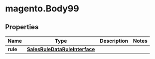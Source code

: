 # magento.Body99

## Properties
Name | Type | Description | Notes
------------ | ------------- | ------------- | -------------
**rule** | [**SalesRuleDataRuleInterface**](SalesRuleDataRuleInterface.md) |  | 


